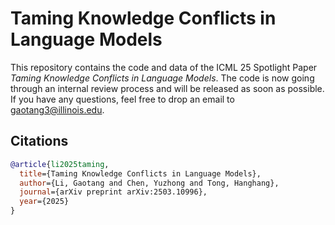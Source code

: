 # Taming Knowledge Conflicts in Language Models

This repository contains the code and data of the ICML 25 Spotlight Paper *Taming Knowledge Conflicts in Language Models*. The code is now going through an internal review process and will be released as soon as possible. If you have any questions, feel free to drop an email to gaotang3@illinois.edu. 





## Citations

```bibtex
@article{li2025taming,
  title={Taming Knowledge Conflicts in Language Models},
  author={Li, Gaotang and Chen, Yuzhong and Tong, Hanghang},
  journal={arXiv preprint arXiv:2503.10996},
  year={2025}
}
```
